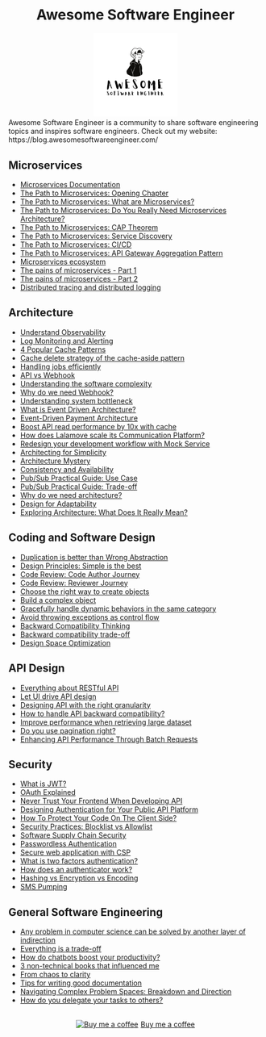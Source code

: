 <div align="center" width="100%">
    <h1>Awesome Software Engineer</h1>
    <img width="33%" src="./resources/awesome-software-engineer.png">
</div>
Awesome Software Engineer is a community to share software engineering topics and inspires software engineers. Check out my website: https://blog.awesomesoftwareengineer.com/

## Microservices
- [Microservices Documentation](https://blog.awesomesoftwareengineer.com/p/centralize-microservices-api-documentation)
- [The Path to Microservices: Opening Chapter](https://blog.awesomesoftwareengineer.com/p/the-path-to-microservices-opening)
- [The Path to Microservices: What are Microservices?](https://blog.awesomesoftwareengineer.com/p/what-are-microservices)
- [The Path to Microservices: Do You Really Need Microservices Architecture?](https://blog.awesomesoftwareengineer.com/p/do-you-need-microservices-architecture)
- [The Path to Microservices: CAP Theorem](https://blog.awesomesoftwareengineer.com/p/cap-theorem)
- [The Path to Microservices: Service Discovery](https://blog.awesomesoftwareengineer.com/p/service-discovery)
- [The Path to Microservices: CI/CD](https://blog.awesomesoftwareengineer.com/p/microservice-ci-cd)
- [The Path to Microservices: API Gateway Aggregation Pattern](https://blog.awesomesoftwareengineer.com/p/api-gateway-aggregation-pattern)
- [Microservices ecosystem](https://blog.awesomesoftwareengineer.com/p/microservices-ecosystem)
- [The pains of microservices - Part 1](https://blog.awesomesoftwareengineer.com/p/the-pains-of-microservices-part-1)
- [The pains of microservices - Part 2](https://blog.awesomesoftwareengineer.com/p/the-pains-of-microservices-part-2)
- [Distributed tracing and distributed logging](https://blog.awesomesoftwareengineer.com/p/distributed-tracing-and-distributed)
## Architecture
- [Understand Observability](https://blog.awesomesoftwareengineer.com/p/understand-observability)
- [Log Monitoring and Alerting](https://blog.awesomesoftwareengineer.com/p/log-monitoring-and-alerting)
- [4 Popular Cache Patterns](https://blog.awesomesoftwareengineer.com/p/cache-strategies)
- [Cache delete strategy of the cache-aside pattern](https://blog.awesomesoftwareengineer.com/p/cache-delete-strategy)
- [Handling jobs efficiently](https://blog.awesomesoftwareengineer.com/p/scheduled-job-vs-delay-queue)
- [API vs Webhook](https://blog.awesomesoftwareengineer.com/p/api-vs-webhook)
- [Understanding the software complexity](https://blog.awesomesoftwareengineer.com/p/software-complexity)
- [Why do we need Webhook?](https://blog.awesomesoftwareengineer.com/p/why-do-we-need-webhook)
- [Understanding system bottleneck](https://blog.awesomesoftwareengineer.com/p/understanding-system-bottleneck)
- [What is Event Driven Architecture?](https://blog.awesomesoftwareengineer.com/p/what-is-event-driven-architecture-26f)
- [Event-Driven Payment Architecture](https://blog.awesomesoftwareengineer.com/p/event-driven-payment-architecture)
- [Boost API read performance by 10x with cache](https://blog.awesomesoftwareengineer.com/p/boost-api-read-performance-by-10x)
- [How does Lalamove scale its Communication Platform?](https://blog.awesomesoftwareengineer.com/p/how-does-lalamove-scale-its-communication)
- [Redesign your development workflow with Mock Service](https://blog.awesomesoftwareengineer.com/p/redesign-development-workflow-with-mock-service)
- [Architecting for Simplicity](https://blog.awesomesoftwareengineer.com/p/architecting-for-simplicity)
- [Architecture Mystery](https://blog.awesomesoftwareengineer.com/p/architecture-mystery)
- [Consistency and Availability](https://blog.awesomesoftwareengineer.com/p/consistency-and-availability)
- [Pub/Sub Practical Guide: Use Case](https://blog.awesomesoftwareengineer.com/p/pubsub-practical-guide-use-case)
- [Pub/Sub Practical Guide: Trade-off](https://blog.awesomesoftwareengineer.com/p/pubsub-practical-guide-trade-off)
- [Why do we need architecture?](https://blog.awesomesoftwareengineer.com/p/why-do-we-need-architecture)
- [Design for Adaptability](https://blog.awesomesoftwareengineer.com/p/design-for-adaptability)
- [Exploring Architecture: What Does It Really Mean?](https://blog.awesomesoftwareengineer.com/p/exploring-architecture-what-does)
## Coding and Software Design
- [Duplication is better than Wrong Abstraction](https://blog.awesomesoftwareengineer.com/p/duplication-is-better-than-wrong-abstraction)
- [Design Principles: Simple is the best](https://blog.awesomesoftwareengineer.com/p/simple-is-the-best)
- [Code Review: Code Author Journey](https://blog.awesomesoftwareengineer.com/p/code-review-code-author-journey)
- [Code Review: Reviewer Journey](https://blog.awesomesoftwareengineer.com/p/code-review-reviewer-journey)
- [Choose the right way to create objects](https://blog.awesomesoftwareengineer.com/p/constructor-vs-static-factory-method)
- [Build a complex object](https://blog.awesomesoftwareengineer.com/p/builder-pattern)
- [Gracefully handle dynamic behaviors in the same category](https://blog.awesomesoftwareengineer.com/p/strategy-pattern)
- [Avoid throwing exceptions as control flow](https://blog.awesomesoftwareengineer.com/p/throwing-exceptions-vs-control-flow)
- [Backward Compatibility Thinking](https://blog.awesomesoftwareengineer.com/p/backward-compatibility-thinking)
- [Backward compatibility trade-off](https://blog.awesomesoftwareengineer.com/p/backward-compatibility-trade-off)
- [Design Space Optimization](https://blog.awesomesoftwareengineer.com/p/design-space-optimization)
## API Design
- [Everything about RESTful API](https://blog.awesomesoftwareengineer.com/p/everything-about-restful-api)
- [Let UI drive API design](https://blog.awesomesoftwareengineer.com/p/let-ui-drives-api-deisgn)
- [Designing API with the right granularity](https://blog.awesomesoftwareengineer.com/p/designing-api-with-the-right-granularity)
- [How to handle API backward compatibility?](https://blog.awesomesoftwareengineer.com/p/how-to-handle-api-backward-compatibility)
- [Improve performance when retrieving large dataset](https://blog.awesomesoftwareengineer.com/p/improve-performance-when-retrieving)
- [Do you use pagination right?](https://blog.awesomesoftwareengineer.com/p/do-you-use-pagination-right)
- [Enhancing API Performance Through Batch Requests](https://blog.awesomesoftwareengineer.com/p/enhancing-api-performance-through)
## Security
- [What is JWT?](https://blog.awesomesoftwareengineer.com/p/what-is-jwt)
- [OAuth Explained](https://blog.awesomesoftwareengineer.com/p/oauth-explained)
- [Never Trust Your Frontend When Developing API](https://blog.awesomesoftwareengineer.com/p/never-trust-your-frontend-when-developing)
- [Designing Authentication for Your Public API Platform](https://blog.awesomesoftwareengineer.com/p/authentication-for-external-api-platform)
- [How To Protect Your Code On The Client Side?](https://blog.awesomesoftwareengineer.com/p/how-to-protect-your-code-on-the-client)
- [Security Practices: Blocklist vs Allowlist](https://blog.awesomesoftwareengineer.com/p/blocklist-vs-allowlist)
- [Software Supply Chain Security](https://blog.awesomesoftwareengineer.com/p/software-supply-chain-security)
- [Passwordless Authentication](https://blog.awesomesoftwareengineer.com/p/passwordless-authentication)
- [Secure web application with CSP](https://blog.awesomesoftwareengineer.com/p/content-security-policy)
- [What is two factors authentication?](https://blog.awesomesoftwareengineer.com/p/two-factors-authentication)
- [How does an authenticator work?](https://blog.awesomesoftwareengineer.com/p/how-does-an-authenticator-work)
- [Hashing vs Encryption vs Encoding](https://blog.awesomesoftwareengineer.com/p/hashing-vs-encryption-vs-encoding)
- [SMS Pumping](https://blog.awesomesoftwareengineer.com/p/sms-pumping)
## General Software Engineering
- [Any problem in computer science can be solved by another layer of indirection](https://blog.awesomesoftwareengineer.com/p/solve-problem-by-adding-another-layer)
- [Everything is a trade-off](https://blog.awesomesoftwareengineer.com/p/everything-is-a-trade-off)
- [How do chatbots boost your productivity?](https://blog.awesomesoftwareengineer.com/p/chatbot-driven-development)
- [3 non-technical books that influenced me](https://blog.awesomesoftwareengineer.com/p/3-non-technical-books-that-influenced)
- [From chaos to clarity](https://blog.awesomesoftwareengineer.com/p/from-chaos-to-clarity)
- [Tips for writing good documentation](https://blog.awesomesoftwareengineer.com/p/tips-for-writing-good-documentation)
- [Navigating Complex Problem Spaces: Breakdown and Direction](https://blog.awesomesoftwareengineer.com/p/navigating-complex-problem-spaces)
- [How do you delegate your tasks to others?](https://blog.awesomesoftwareengineer.com/p/how-do-you-delegate-your-tasks-to)

<br>
<center>
<a class="bmc-button" target="_blank" href="https://www.buymeacoffee.com/raychongtk"><img src="https://www.buymeacoffee.com/assets/img/BMC-btn-logo.svg" alt="Buy me a coffee"><span style="margin-left:5px">Buy me a coffee</span></a>
</center>